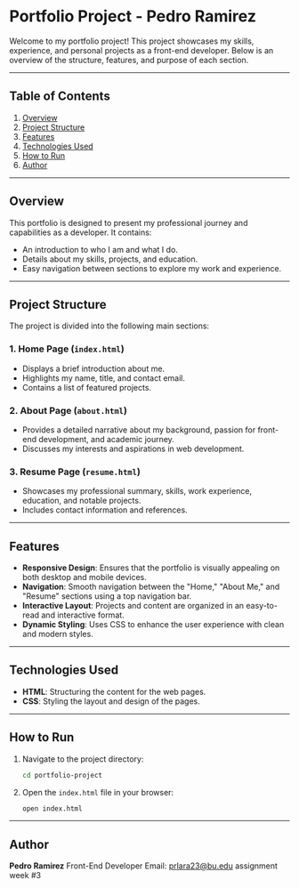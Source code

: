 # Portfolio Project - Pedro Ramirez

Welcome to my portfolio project! This project showcases my skills, experience, and personal projects as a front-end developer. Below is an overview of the structure, features, and purpose of each section.

---

## Table of Contents

1. [Overview](#overview)
2. [Project Structure](#project-structure)
3. [Features](#features)
4. [Technologies Used](#technologies-used)
5. [How to Run](#how-to-run)
6. [Author](#author)

---

## Overview

This portfolio is designed to present my professional journey and capabilities as a developer. It contains:

- An introduction to who I am and what I do.
- Details about my skills, projects, and education.
- Easy navigation between sections to explore my work and experience.

---

## Project Structure

The project is divided into the following main sections:

### 1. **Home Page (`index.html`)**

- Displays a brief introduction about me.
- Highlights my name, title, and contact email.
- Contains a list of featured projects.

### 2. **About Page (`about.html`)**

- Provides a detailed narrative about my background, passion for front-end development, and academic journey.
- Discusses my interests and aspirations in web development.

### 3. **Resume Page (`resume.html`)**

- Showcases my professional summary, skills, work experience, education, and notable projects.
- Includes contact information and references.

---

## Features

- **Responsive Design**: Ensures that the portfolio is visually appealing on both desktop and mobile devices.
- **Navigation**: Smooth navigation between the "Home," "About Me," and "Resume" sections using a top navigation bar.
- **Interactive Layout**: Projects and content are organized in an easy-to-read and interactive format.
- **Dynamic Styling**: Uses CSS to enhance the user experience with clean and modern styles.

---

## Technologies Used

- **HTML**: Structuring the content for the web pages.
- **CSS**: Styling the layout and design of the pages.

---

## How to Run

1. Navigate to the project directory:
   ```bash
   cd portfolio-project
   ```
2. Open the `index.html` file in your browser:
   ```bash
   open index.html
   ```

---

## Author

**Pedro Ramirez**
Front-End Developer
Email: [prlara23@bu.edu](mailto:prlara23@bu.edu)
assignment week #3

